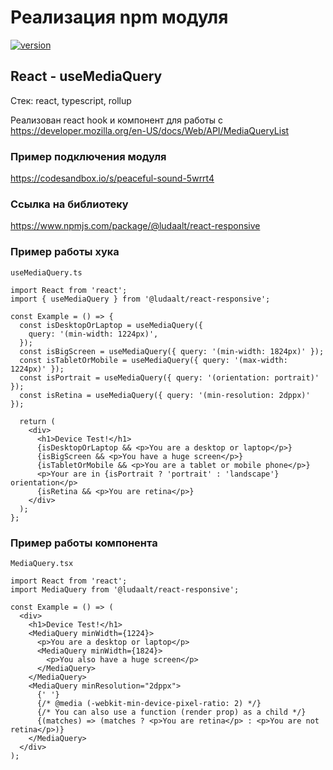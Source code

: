 # Реализация npm модуля

[![version](https://img.shields.io/npm/v/@ludaalt/react-responsive.svg)](https://www.npmjs.com/package/@ludaalt/react-responsive)

## React - useMediaQuery

Стек: react, typescript, rollup

Реализован react hook и компонент для работы с https://developer.mozilla.org/en-US/docs/Web/API/MediaQueryList

### Пример подключения модуля

https://codesandbox.io/s/peaceful-sound-5wrrt4

### Ссылка на библиотеку

https://www.npmjs.com/package/@ludaalt/react-responsive

### Пример работы хука

`useMediaQuery.ts`

```tsx
import React from 'react';
import { useMediaQuery } from '@ludaalt/react-responsive';

const Example = () => {
  const isDesktopOrLaptop = useMediaQuery({
    query: '(min-width: 1224px)',
  });
  const isBigScreen = useMediaQuery({ query: '(min-width: 1824px)' });
  const isTabletOrMobile = useMediaQuery({ query: '(max-width: 1224px)' });
  const isPortrait = useMediaQuery({ query: '(orientation: portrait)' });
  const isRetina = useMediaQuery({ query: '(min-resolution: 2dppx)' });

  return (
    <div>
      <h1>Device Test!</h1>
      {isDesktopOrLaptop && <p>You are a desktop or laptop</p>}
      {isBigScreen && <p>You have a huge screen</p>}
      {isTabletOrMobile && <p>You are a tablet or mobile phone</p>}
      <p>Your are in {isPortrait ? 'portrait' : 'landscape'} orientation</p>
      {isRetina && <p>You are retina</p>}
    </div>
  );
};
```

### Пример работы компонента

`MediaQuery.tsx`

```tsx
import React from 'react';
import MediaQuery from '@ludaalt/react-responsive';

const Example = () => (
  <div>
    <h1>Device Test!</h1>
    <MediaQuery minWidth={1224}>
      <p>You are a desktop or laptop</p>
      <MediaQuery minWidth={1824}>
        <p>You also have a huge screen</p>
      </MediaQuery>
    </MediaQuery>
    <MediaQuery minResolution="2dppx">
      {' '}
      {/* @media (-webkit-min-device-pixel-ratio: 2) */}
      {/* You can also use a function (render prop) as a child */}
      {(matches) => (matches ? <p>You are retina</p> : <p>You are not retina</p>)}
    </MediaQuery>
  </div>
);
```

